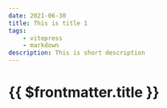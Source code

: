 ```yaml
---
date: 2021-06-30
title: This is title 1
tags:
    - vitepress
    - markdown
description: This is short description
---
```


# {{ $frontmatter.title }}

<Comment />
